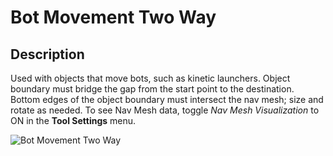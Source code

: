 # Bot Movement Two Way

## Description

Used with objects that move bots, such as kinetic launchers. Object boundary must bridge the gap from the start point to the destination. Bottom edges of the object boundary must intersect the nav mesh; size and rotate as needed. To see Nav Mesh data, toggle _Nav Mesh Visualization_ to ON in the **Tool Settings** menu.

![Bot Movement Two Way](../../../.gitbook/assets/images/objects/gameplay/nav-mesh/bot-movement-two-way.png)

